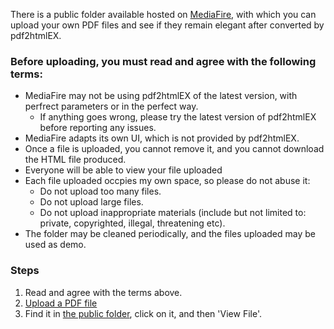 There is a public folder available hosted on [MediaFire](http://www.mediafire.com), with which you can upload your own PDF files and see if they remain elegant after converted by pdf2htmlEX.

### Before uploading, you must read and agree with the following terms:
 - MediaFire may not be using pdf2htmlEX of the latest version, with perfrect parameters or in the perfect way.
   - If anything goes wrong, please try the latest version of pdf2htmlEX before reporting any issues.
 - MediaFire adapts its own UI, which is not provided by pdf2htmlEX.
 - Once a file is uploaded, you cannot remove it, and you cannot download the HTML file produced.
 - Everyone will be able to view your file uploaded
 - Each file uploaded occpies my own space, so please do not abuse it:
   - Do not upload too many files.
   - Do not upload large files.
   - Do not upload inappropriate materials (include but not limited to: private, copyrighted, illegal, threatening etc).
 - The folder may be cleaned periodically, and the files uploaded may be used as demo.

### Steps
 1. Read and agree with the terms above.
 2. [Upload a PDF file](http://www.mediafire.com/filedrop/filedrop_hosted.php?drop=b9da314994a5e9af384dfd020fe8280e0d2e425d0870dc5edcca272e9fdc7d43) 
 3. Find it in [the public folder](http://www.mediafire.com/?clnnit9kn3vf9), click on it, and then 'View File'.